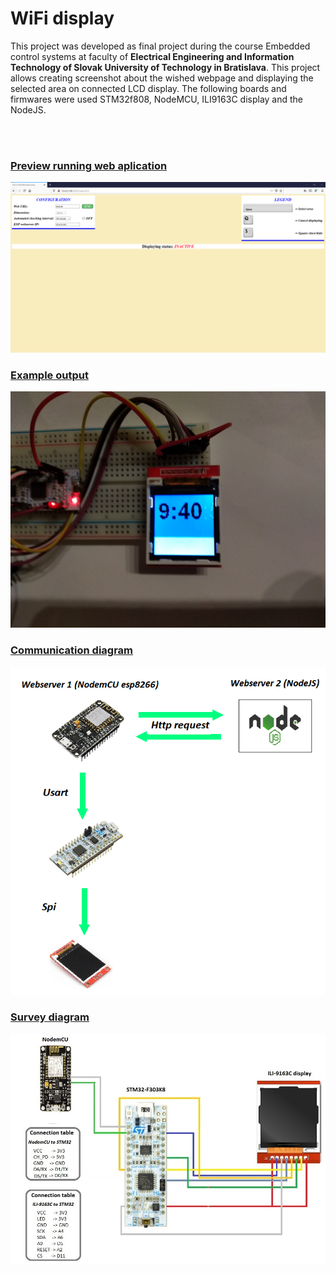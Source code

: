 # WiFi display
<p>This project was developed as final project during the course Embedded control systems at faculty of <b>Electrical Engineering and Information Technology of Slovak University of Technology in Bratislava</b>. This project allows creating screenshot about the wished webpage and displaying the selected area on connected LCD display. The following boards and firmwares were used STM32f808, NodeMCU, ILI9163C display and the NodeJS.</p> 
<br><br>
<h3><u>Preview running web aplication</u></h3>
<img src="./images/web_aplication.png">
<br>
<h3><u>Example output</u></h3>
<img src="./images/pic1.jpg">
<br>
<h3><u>Communication diagram</u></h3>
<img src="./images/communication_schema.png">
<br>
<h3><u>Survey diagram</u></h3>
<img src="./images/survey_diagram.jpg">
